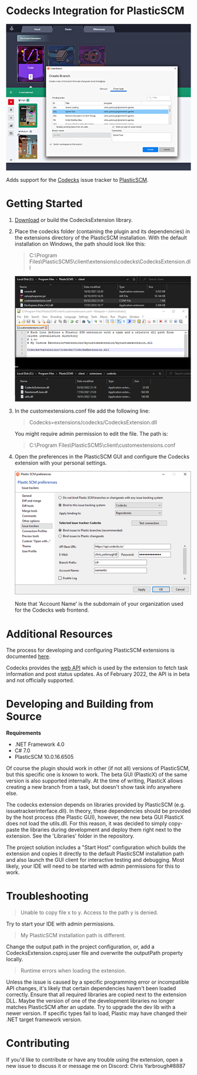 # Codecks Integration for PlasticSCM #

![](Images/ExtensionPreview.png "Extension Preview")

Adds support for the [Codecks](https://www.codecks.io/) issue tracker to [PlasticSCM](https://www.plasticscm.com/).

# Getting Started #
1) [Download](https://github.com/chrisyarbrough/CodecksPlasticIntegration/releases/latest/download/codecks.zip) or build the CodecksExtension library.

2) Place the codecks folder (containing the plugin and its dependencies) in the extensions directory of the PlasticSCM installation.
   With the default installation on Windows, the path should look like this:
    > C:\Program Files\PlasticSCM5\client\extensions\codecks\CodecksExtension.dll

   ![](Images/PlasticSCM_Configuration.png "PlasticSCM Preferences Window")

3) In the customextensions.conf file add the following line: 
    > Codecks=extensions/codecks/CodecksExtension.dll

    You might require admin permission to edit the file. The path is:
    > C:\Program Files\PlasticSCM5\client\customextensions.conf

4) Open the preferences in the PlasticSCM GUI and configure the Codecks extension with your personal settings.

   ![](Images/PlasticSCM_Preferences.png "PlasticSCM Preferences Window")
   
   Note that 'Account Name' is the subdomain of your organization used for the Codecks web frontend.

# Additional Resources
The process for developing and configuring PlasticSCM extensions is documented 
[here](https://www.plasticscm.com/documentation/extensions/plastic-scm-version-control-task-and-issue-tracking-guide#WritingPlasticSCMcustomextensions).

Codecks provides the [web API](https://manual.codecks.io/api/) 
which is used by the extension to fetch task information and post status updates.
As of February 2022, the API is in beta and not officially supported.

# Developing and Building from Source

**Requirements**
- .NET Framework 4.0
- C# 7.0
- PlasticSCM 10.0.16.6505

Of course the plugin should work in other (if not all) versions of PlasticSCM, but this specific one is known to work.
The beta GUI (PlasticX) of the same version is also supported internally. 
At the time of writing, PlasticX allows creating a new branch from a task, but doesn't show task info anywhere else.

The codecks extension depends on libraries provided by PlasticSCM (e.g. issuetrackerinterface.dll).
In theory, these dependencies should be provided by the host process (the Plastic GUI), however,
the new beta GUI PlasticX does not load the utils.dll. For this reason, it was decided to 
simply copy-paste the libraries during development and deploy them right next to the extension.
See the 'Libraries' folder in the repository.

The project solution includes a "Start Host" configuration which builds the extension and copies it directly to
the default PlasticSCM installation path and also launch the GUI client for interactive testing and debugging.
Most likely, your IDE will need to be started with admin permissions for this to work.

# Troubleshooting

> Unable to copy file x to y. Access to the path y is denied.

Try to start your IDE with admin permissions.

> My PlasticSCM installation path is different.

Change the output path in the project configuration, or,
add a CodecksExtension.csproj.user file and overwrite the outputPath property locally.

> Runtime errors when loading the extension.

Unless the issue is caused by a specific programming error or incompatible API changes, 
it's likely that certain dependencies haven't been loaded correctly. 
Ensure that all required libraries are copied next to the extension DLL.
Maybe the version of one of the development libraries no longer matches PlasticSCM after an update.
Try to upgrade the dev lib with a newer version.
If specific types fail to load, Plastic may have changed their .NET target framework version.

# Contributing

If you'd like to contribute or have any trouble using the extension, open a new issue to discuss it or message me on Discord: 
Chris Yarbrough#8887
